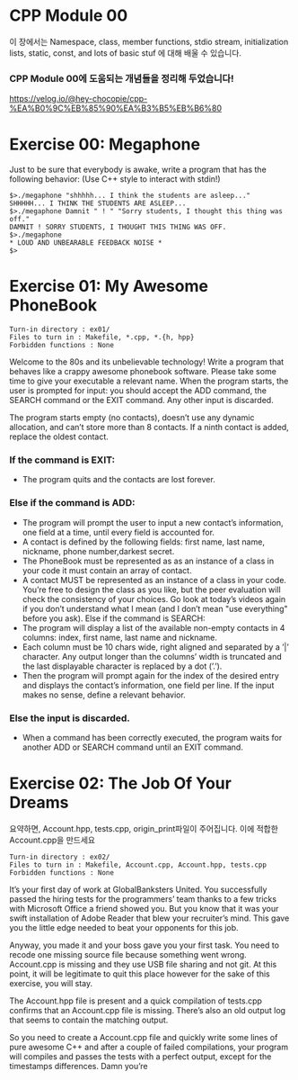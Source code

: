 # CPP Module 00
이 장에서는 Namespace, class, member functions, stdio stream, initialization lists, static, const, and lots of basic stuf 에 대해 배울 수 있습니다.

### CPP Module 00에 도움되는 개념들을 정리해 두었습니다!
https://velog.io/@hey-chocopie/cpp-%EA%B0%9C%EB%85%90%EA%B3%B5%EB%B6%80

# Exercise 00: Megaphone

Just to be sure that everybody is awake, write a program that has the following
behavior:
(Use C++ style to interact with stdin!)

```
$>./megaphone "shhhhh... I think the students are asleep..."
SHHHHH... I THINK THE STUDENTS ARE ASLEEP...
$>./megaphone Damnit " ! " "Sorry students, I thought this thing was off."
DAMNIT ! SORRY STUDENTS, I THOUGHT THIS THING WAS OFF.
$>./megaphone
* LOUD AND UNBEARABLE FEEDBACK NOISE *
$>
```

# Exercise 01: My Awesome PhoneBook
```
Turn-in directory : ex01/
Files to turn in : Makefile, *.cpp, *.{h, hpp}
Forbidden functions : None
```

Welcome to the 80s and its unbelievable technology! Write a program that behaves
like a crappy awesome phonebook software. Please take some time to give your executable a relevant name. When the program starts, the user is prompted for input: you
should accept the ADD command, the SEARCH command or the EXIT command. Any other
input is discarded.

The program starts empty (no contacts), doesn’t use any dynamic allocation, and
can’t store more than 8 contacts. If a ninth contact is added, replace the oldest contact.

### If the command is EXIT:
* The program quits and the contacts are lost forever.

### Else if the command is ADD:
* The program will prompt the user to input a new contact’s information, one field at a time, until every field is accounted for.
* A contact is defined by the following fields: first name, last name, nickname,
phone number,darkest secret.
* The PhoneBook must be represented as as an instance of a class in your code it must contain an array of contact.
* A contact MUST be represented as an instance of a class in your code. You’re free to design the class as you like, but the peer evaluation will check the consistency of your choices. Go look at today’s videos again if you don’t understand what I mean (and I don’t mean "use everything" before you ask).
Else if the command is SEARCH:
* The program will display a list of the available non-empty contacts in 4 columns: index, first name, last name and nickname.
* Each column must be 10 chars wide, right aligned and separated by a ’|’ character. Any output longer than the columns’ width is truncated and the last displayable character is replaced by a dot (’.’).
* Then the program will prompt again for the index of the desired entry and displays the contact’s information, one field per line. If the input makes no sense, define a relevant behavior.
### Else the input is discarded.
* When a command has been correctly executed, the program waits for another ADD or SEARCH command until an EXIT command.

# Exercise 02: The Job Of Your Dreams
요약하면, Account.hpp, tests.cpp, origin_print파일이 주어집니다.
이에 적합한 Account.cpp을 만드세요

```
Turn-in directory : ex02/
Files to turn in : Makefile, Account.cpp, Account.hpp, tests.cpp
Forbidden functions : None
```

It’s your first day of work at GlobalBanksters United. You successfully passed the
hiring tests for the programmers’ team thanks to a few tricks with Microsoft Office
a friend showed you. But you know that it was your swift installation of Adobe Reader
that blew your recruiter’s mind. This gave you the little edge needed to beat your opponents for this job.

Anyway, you made it and your boss gave you your first task. You need to recode one
missing source file because something went wrong. Account.cpp is missing and they use
USB file sharing and not git.
At this point, it will be legitimate to quit this place however for the sake of this
exercise, you will stay.

The Account.hpp file is present and a quick compilation of tests.cpp confirms that
an Account.cpp file is missing. There’s also an old output log that seems to contain the
matching output.

So you need to create a Account.cpp file and quickly write some lines of pure awesome
C++ and after a couple of failed compilations, your program will compiles and passes the
tests with a perfect output, except for the timestamps differences. Damn you’re
